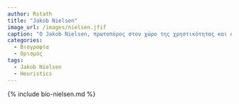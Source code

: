 ```yaml
---
author: Rstath
title: "Jakob Nielsen"
image_url: /images/nielsen.jfif
caption: "Ο Jakob Nielsen, πρωτοπόρος στον χώρο της χρηστικότητας και συνιδιοκτητής της Nielsen Norman Group, διαμόρφωσε το μέλλον της ανθρώπινης-υπολογιστικής αλληλεπίδρασης"
categories:
  - Βιογραφία 
  - Ορισμός 
tags:
  - Jakob Nielsen
  - Heuristics
---
```


{% include bio-nielsen.md %}
